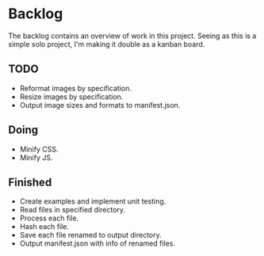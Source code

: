 # Backlog
The backlog contains an overview of work in this project. Seeing as this is a simple solo project, I'm making it double as a kanban board.

## TODO
- Reformat images by specification.
- Resize images by specification.
- Output image sizes and formats to manifest.json.

## Doing
- Minify CSS.
- Minify JS.

## Finished
- Create examples and implement unit testing.
- Read files in specified directory.
- Process each file.
- Hash each file.
- Save each file renamed to output directory.
- Output manifest.json with info of renamed files.